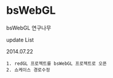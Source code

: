 bsWebGL
=======

bsWebGL 연구나무

update List

2014.07.22

	1. redGL 프로젝트를 bsWebGL 프로젝트로 오픈
	2. 쇼케이스 경로수정
